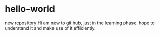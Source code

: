 # hello-world
new repository
Hi am new to git hub, just in the learning phase.
hope to understand it and make use of it efficiently.
